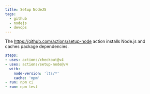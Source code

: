 ```yaml
---
title: Setup NodeJS
tags:
  - github
  - nodejs
  - devops
---
```


The https://github.com/actions/setup-node action installs Node.js and caches package dependencies.

```yaml
steps:
- uses: actions/checkout@v4
- uses: actions/setup-node@v4
  with:
    node-version: 'lts/*'
    cache: 'npm'
- run: npm ci
- run: npm test
```
